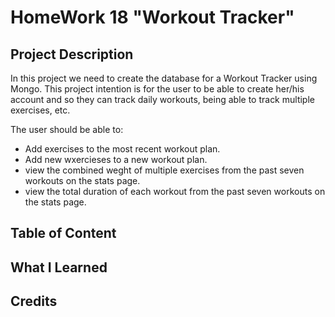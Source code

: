 # HomeWork 18 "Workout Tracker"

## Project Description
In this project we need to create the database for a Workout Tracker using Mongo.
This project intention is for the user to be able to create her/his account and so they can track daily workouts, being able to track multiple exercises, etc.

The user should be able to:
- Add exercises to the most recent workout plan.
- Add new wxercieses to a new workout plan.
- view the combined weght of multiple exercises from the past seven workouts on the stats page.
- view the total duration of each workout from the past seven workouts on the stats page.

## Table of Content

## What I Learned

## Credits